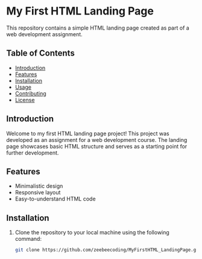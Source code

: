 # My First HTML Landing Page

This repository contains a simple HTML landing page created as part of a web development assignment.

## Table of Contents

- [Introduction](#introduction)
- [Features](#features)
- [Installation](#installation)
- [Usage](#usage)
- [Contributing](#contributing)
- [License](#license)

## Introduction

Welcome to my first HTML landing page project! This project was developed as an assignment for a web development course. The landing page showcases basic HTML structure and serves as a starting point for further development.

## Features

- Minimalistic design
- Responsive layout
- Easy-to-understand HTML code

## Installation

1. Clone the repository to your local machine using the following command:

   ```sh
   git clone https://github.com/zeebeecoding/MyFirstHTML_LandingPage.git
   ```
